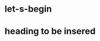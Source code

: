 # let-s-begin 
<!DOCTYPE html>
<html>
<head>
<title>Name to be inserted</title>
</head>
<body>
<h1>heading to be insered</h1>


</body>
</html>

